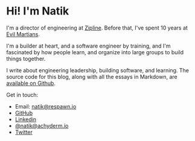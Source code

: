 # Hi! I'm Natik

I'm a director of engineering at [Zipline](https://getzipline.com). Before that,
I've spent 10 years at [Evil Martians](https://evl.ms).

I'm a builder at heart, and a software engineer by training, and I'm fascinated
by how people learn, and organize into large groups to build things together.

I write about engineering leadership, building software, and learning. The
source code for this blog, along with all the essays in Markdown, are
[available on Github](https://github.com/natikgadzhi/respawn-io).

Get in touch:

- Email: natik@respawn.io
- [GitHub](https://github.com/natikgadzhi)
- [Linkedin](https://linkedin.com/in/natikgadzhi)
- [@natik@achyderm.io](https://hachyderm.io/@natik)
- [Twitter](https://twitter.com/natikgadzhi)
